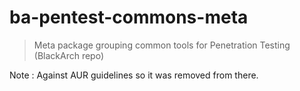 # ba-pentest-commons-meta

> Meta package grouping common tools for Penetration Testing (BlackArch repo)

Note : Against AUR guidelines so it was removed from there.
